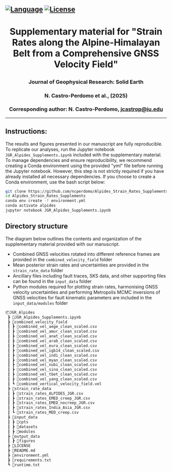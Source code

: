 [![Language](https://img.shields.io/badge/python-3%2B-blue.svg)](https://www.python.org/)
[![License](https://img.shields.io/badge/License-MIT-green.svg)](https://github.com/ncperdomo/Alpides_Strain_Rates_Supplements/blob/main/LICENSE)
---
#  <p align=center> **Supplementary material for "Strain Rates along the Alpine-Himalayan Belt from a Comprehensive GNSS Velocity Field"** </p>

###  <p align=center> Journal of Geophysical Research: Solid Earth </p>
###  <p align=center> N. Castro-Perdomo et al., (2025) </p>
###  <p align=center> Corresponding author: N. Castro-Perdomo, jcastrop@iu.edu </p>
---

## **Instructions:**
The results and figures presented in our manuscript are fully reproducible. To replicate our analyses, run the Jupyter notebook ``JGR_Alpides_Supplements.ipynb`` included with the supplementary material. To manage dependencies and ensure reproducibility, we recommend creating a Conda environment using the provided "yml" file before running the Jupyter notebook. However, this step is not strictly required if you have already installed all necessary dependencies. If you choose to create a Conda environment, use the bash script below:

```bash
git clone https://github.com/ncperdomo/Alpides_Strain_Rates_Supplements.git
cd Alpides_Strain_Rates_Supplements
conda env create -f environment.yml
conda activate alpides
jupyter notebook JGR_Alpides_Supplements.ipynb
```
## **Directory structure**

The diagram below outlines the contents and organization of the supplementary material provided with our manuscript.

- Combined GNSS velocities rotated into different reference frames are provided in the `combined_velocity_field` folder
- Mean posterior strain rates and uncertainties are provided in the `strain_rate_data` folder
- Ancillary files including fault traces, SKS data, and other supporting files can be found in the `input_data` folder 
- Python modules required for plotting strain rates, harmonising GNSS velocity uncertainties and performing Metropolis MCMC inversions of GNSS velocities for fault kinematic parameters are included in the `input_data/modules` folder

```markdown
📦JGR_Alpides
 ┣ 📜JGR_Alpides_Supplements.ipynb
 ┣ 📂combined_velocity_field
 ┃ ┣ 📜combined_vel_aege_clean_scaled.csv
 ┃ ┣ 📜combined_vel_amur_clean_scaled.csv
 ┃ ┣ 📜combined_vel_anat_clean_scaled.csv
 ┃ ┣ 📜combined_vel_arab_clean_scaled.csv
 ┃ ┣ 📜combined_vel_eura_clean_scaled.csv
 ┃ ┣ 📜combined_vel_igb14_clean_scaled.csv
 ┃ ┣ 📜combined_vel_indi_clean_scaled.csv
 ┃ ┣ 📜combined_vel_myan_clean_scaled.csv
 ┃ ┣ 📜combined_vel_nubi_clean_scaled.csv
 ┃ ┣ 📜combined_vel_sina_clean_scaled.csv
 ┃ ┣ 📜combined_vel_tbet_clean_scaled.csv
 ┃ ┣ 📜combined_vel_yang_clean_scaled.csv
 ┃ ┗ 📜combined_vertical_velocity_field.vel
 ┣ 📂strain_rate_data
 ┃ ┣ 📜strain_rates_ALPIDES_JGR.csv
 ┃ ┣ 📜strain_rates_EMED_creep_JGR.csv
 ┃ ┣ 📜strain_rates_EMED_nocreep_JGR.csv
 ┃ ┣ 📜strain_rates_India_Asia_JGR.csv
 ┃ ┗ 📜strain_rates_MED_creep.csv
 ┣ 📂input_data
 ┃ ┣ 📂cpts
 ┃ ┣ 📂datasets
 ┃ ┣ 📂modules
 ┣ 📂output_data
 ┃ ┣ 📂figures
 ┣ 📜LICENSE
 ┣ 📜README.md
 ┣ 📜environment.yml
 ┣ 📜requirements.txt
 ┗ 📜runtime.txt
```
